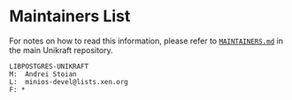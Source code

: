 # Maintainers List

For notes on how to read this information, please refer to [`MAINTAINERS.md`](https://github.com/unikraft/unikraft/tree/staging/MAINTAINERS.md) in
the main Unikraft repository.

	LIBPOSTGRES-UNIKRAFT
	M:	Andrei Stoian
	L:	minios-devel@lists.xen.org
	F: *
